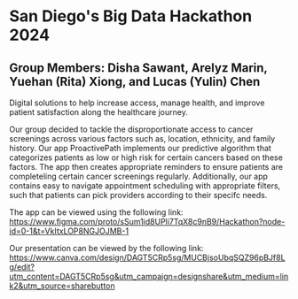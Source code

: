 # San Diego's Big Data Hackathon 2024
## Group Members: Disha Sawant, Arelyz Marin, Yuehan (Rita) Xiong, and Lucas (Yulin) Chen
Digital solutions to help increase access, manage health, and improve patient satisfaction along the healthcare journey. 

Our group decided to tackle the disproportionate access to cancer screenings across various factors such as, location, ethnicity, and family history. Our app ProactivePath implements our predictive algorithm that categorizes patients as low or high risk for certain cancers based on these factors. The app then creates appropriate reminders to ensure patients are completeling certain cancer screenings regularly. Additionally, our app contains easy to navigate appointment scheduling with appropriate filters, such that patients can pick providers according to their specifc needs. 

The app can be viewed using the following link:
https://www.figma.com/proto/sSum1id8UPli7TqX8c9nB9/Hackathon?node-id=0-1&t=VkItxLOP8NGJOJMB-1

Our presentation can be viewed by the following link:
https://www.canva.com/design/DAGT5CRp5sg/MUCBjsoUbqSQZ96pBJf8Lg/edit?utm_content=DAGT5CRp5sg&utm_campaign=designshare&utm_medium=link2&utm_source=sharebutton
